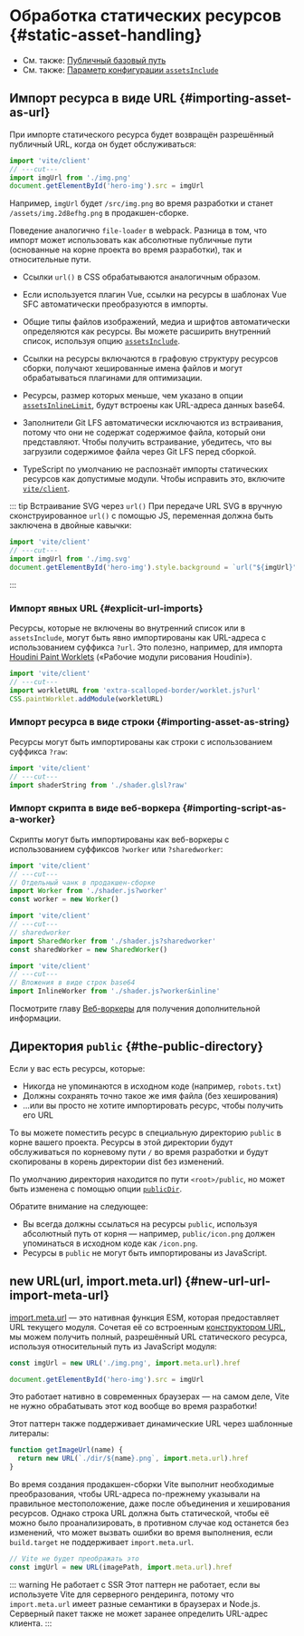 # Обработка статических ресурсов {#static-asset-handling}

- См. также: [Публичный базовый путь](./build#public-base-path)
- См. также: [Параметр конфигурации `assetsInclude`](/config/shared-options.md#assetsinclude)

## Импорт ресурса в виде URL {#importing-asset-as-url}

При импорте статического ресурса будет возвращён разрешённый публичный URL, когда он будет обслуживаться:

```js twoslash
import 'vite/client'
// ---cut---
import imgUrl from './img.png'
document.getElementById('hero-img').src = imgUrl
```

Например, `imgUrl` будет `/src/img.png` во время разработки и станет `/assets/img.2d8efhg.png` в продакшен-сборке.

Поведение аналогично `file-loader` в webpack. Разница в том, что импорт может использовать как абсолютные публичные пути (основанные на корне проекта во время разработки), так и относительные пути.

- Ссылки `url()` в CSS обрабатываются аналогичным образом.

- Если используется плагин Vue, ссылки на ресурсы в шаблонах Vue SFC автоматически преобразуются в импорты.

- Общие типы файлов изображений, медиа и шрифтов автоматически определяются как ресурсы. Вы можете расширить внутренний список, используя опцию [`assetsInclude`](/config/shared-options.md#assetsinclude).

- Ссылки на ресурсы включаются в графовую структуру ресурсов сборки, получают хешированные имена файлов и могут обрабатываться плагинами для оптимизации.

- Ресурсы, размер которых меньше, чем указано в опции [`assetsInlineLimit`](/config/build-options.md#build-assetsinlinelimit), будут встроены как URL-адреса данных base64.

- Заполнители Git LFS автоматически исключаются из встраивания, потому что они не содержат содержимое файла, который они представляют. Чтобы получить встраивание, убедитесь, что вы загрузили содержимое файла через Git LFS перед сборкой.

- TypeScript по умолчанию не распознаёт импорты статических ресурсов как допустимые модули. Чтобы исправить это, включите [`vite/client`](./features#client-types).

::: tip Встраивание SVG через `url()`
При передаче URL SVG в вручную сконструированное `url()` с помощью JS, переменная должна быть заключена в двойные кавычки:

```js twoslash
import 'vite/client'
// ---cut---
import imgUrl from './img.svg'
document.getElementById('hero-img').style.background = `url("${imgUrl}")`
```

:::

### Импорт явных URL {#explicit-url-imports}

Ресурсы, которые не включены во внутренний список или в `assetsInclude`, могут быть явно импортированы как URL-адреса с использованием суффикса `?url`. Это полезно, например, для импорта [Houdini Paint Worklets](https://houdini.how/usage) («Рабочие модули рисования Houdini»).

```js twoslash
import 'vite/client'
// ---cut---
import workletURL from 'extra-scalloped-border/worklet.js?url'
CSS.paintWorklet.addModule(workletURL)
```

### Импорт ресурса в виде строки {#importing-asset-as-string}

Ресурсы могут быть импортированы как строки с использованием суффикса `?raw`:

```js twoslash
import 'vite/client'
// ---cut---
import shaderString from './shader.glsl?raw'
```

### Импорт скрипта в виде веб-воркера {#importing-script-as-a-worker}

Скрипты могут быть импортированы как веб-воркеры с использованием суффиксов `?worker` или `?sharedworker`:

```js twoslash
import 'vite/client'
// ---cut---
// Отдельный чанк в продакшен-сборке
import Worker from './shader.js?worker'
const worker = new Worker()
```

```js twoslash
import 'vite/client'
// ---cut---
// sharedworker
import SharedWorker from './shader.js?sharedworker'
const sharedWorker = new SharedWorker()
```

```js twoslash
import 'vite/client'
// ---cut---
// Вложения в виде строк base64
import InlineWorker from './shader.js?worker&inline'
```

Посмотрите главу [Веб-воркеры](./features.md#web-workers) для получения дополнительной информации.

## Директория `public` {#the-public-directory}

Если у вас есть ресурсы, которые:

- Никогда не упоминаются в исходном коде (например, `robots.txt`)
- Должны сохранять точно такое же имя файла (без хеширования)
- ...или вы просто не хотите импортировать ресурс, чтобы получить его URL

То вы можете поместить ресурс в специальную директорию `public` в корне вашего проекта. Ресурсы в этой директории будут обслуживаться по корневому пути `/` во время разработки и будут скопированы в корень директории dist без изменений.

По умолчанию директория находится по пути `<root>/public`, но может быть изменена с помощью опции [`publicDir`](/config/shared-options.md#publicdir).

Обратите внимание на следующее:

- Вы всегда должны ссылаться на ресурсы `public`, используя абсолютный путь от корня — например, `public/icon.png` должен упоминаться в исходном коде как `/icon.png`.
- Ресурсы в `public` не могут быть импортированы из JavaScript.

## new URL(url, import.meta.url) {#new-url-url-import-meta-url}

[import.meta.url](https://developer.mozilla.org/ru/docs/Web/JavaScript/Reference/Operators/import.meta) — это нативная функция ESM, которая предоставляет URL текущего модуля. Сочетая её со встроенным [конструктором URL](https://developer.mozilla.org/ru/docs/Web/API/URL), мы можем получить полный, разрешённый URL статического ресурса, используя относительный путь из JavaScript модуля:

```js
const imgUrl = new URL('./img.png', import.meta.url).href

document.getElementById('hero-img').src = imgUrl
```

Это работает нативно в современных браузерах — на самом деле, Vite не нужно обрабатывать этот код вообще во время разработки!

Этот паттерн также поддерживает динамические URL через шаблонные литералы:

```js
function getImageUrl(name) {
  return new URL(`./dir/${name}.png`, import.meta.url).href
}
```

Во время создания продакшен-сборки Vite выполнит необходимые преобразования, чтобы URL-адреса по-прежнему указывали на правильное местоположение, даже после объединения и хеширования ресурсов. Однако строка URL должна быть статической, чтобы её можно было проанализировать, в противном случае код останется без изменений, что может вызвать ошибки во время выполнения, если `build.target` не поддерживает `import.meta.url`.

```js
// Vite не будет преображать это
const imgUrl = new URL(imagePath, import.meta.url).href
```

::: warning Не работает с SSR
Этот паттерн не работает, если вы используете Vite для серверного рендеринга, потому что `import.meta.url` имеет разные семантики в браузерах и Node.js. Серверный пакет также не может заранее определить URL-адрес клиента.
:::
